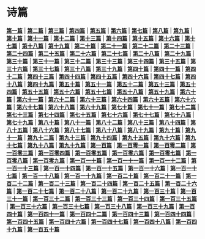 # 诗篇
 **[第一篇](001.md)** |
 **[第二篇](002.md)** |
 **[第三篇](003.md)** |
 **[第四篇](004.md)** |
 **[第五篇](005.md)** |
 **[第六篇](006.md)** |
 **[第七篇](007.md)** |
 **[第八篇](008.md)** |
 **[第九篇](009.md)** |
 **[第十篇](010.md)** |
 **[第十一篇](011.md)** |
 **[第十二篇](012.md)** |
 **[第十三篇](013.md)** |
 **[第十四篇](014.md)** |
 **[第十五篇](015.md)** |
 **[第十六篇](016.md)** |
 **[第十七篇](017.md)** |
 **[第十八篇](018.md)** |
 **[第十九篇](019.md)** |
 **[第二十篇](020.md)** |
 **[第二十一篇](021.md)** |
 **[第二十二篇](022.md)** |
 **[第二十三篇](023.md)** |
 **[第二十四篇](024.md)** |
 **[第二十五篇](025.md)** |
 **[第二十六篇](026.md)** |
 **[第二十七篇](027.md)** |
 **[第二十八篇](028.md)** |
 **[第二十九篇](029.md)** |
 **[第三十篇](030.md)** |
 **[第三十一篇](031.md)** |
 **[第三十二篇](032.md)** |
 **[第三十三篇](033.md)** |
 **[第三十四篇](034.md)** |
 **[第三十五篇](035.md)** |
 **[第三十六篇](036.md)** |
 **[第三十七篇](037.md)** |
 **[第三十八篇](038.md)** |
 **[第三十九篇](039.md)** |
 **[第四十篇](040.md)** |
 **[第四十一篇](041.md)** |
 **[第四十二篇](042.md)** |
 **[第四十三篇](043.md)** |
 **[第四十四篇](044.md)** |
 **[第四十五篇](045.md)** |
 **[第四十六篇](046.md)** |
 **[第四十七篇](047.md)** |
 **[第四十八篇](048.md)** |
 **[第四十九篇](049.md)** |
 **[第五十篇](050.md)** |
 **[第五十一篇](051.md)** |
 **[第五十二篇](052.md)** |
 **[第五十三篇](053.md)** |
 **[第五十四篇](054.md)** |
 **[第五十五篇](055.md)** |
 **[第五十六篇](056.md)** |
 **[第五十七篇](057.md)** |
 **[第五十八篇](058.md)** |
 **[第五十九篇](059.md)** |
 **[第六十篇](060.md)** |
 **[第六十一篇](061.md)** |
 **[第六十二篇](062.md)** |
 **[第六十三篇](063.md)** |
 **[第六十四篇](064.md)** |
 **[第六十五篇](065.md)** |
 **[第六十六篇](066.md)** |
 **[第六十七篇](067.md)** |
 **[第六十八篇](068.md)** |
 **[第六十九篇](069.md)** |
 **[第七十篇](070.md)** |
 **[第七十一篇](071.md)** |
 **[第七十二篇](072.md)** |
 **[第七十三篇](073.md)** |
 **[第七十四篇](074.md)** |
 **[第七十五篇](075.md)** |
 **[第七十六篇](076.md)** |
 **[第七十七篇](077.md)** |
 **[第七十八篇](078.md)** |
 **[第七十九篇](079.md)** |
 **[第八十篇](080.md)** |
 **[第八十一篇](081.md)** |
 **[第八十二篇](082.md)** |
 **[第八十三篇](083.md)** |
 **[第八十四篇](084.md)** |
 **[第八十五篇](085.md)** |
 **[第八十六篇](086.md)** |
 **[第八十七篇](087.md)** |
 **[第八十八篇](088.md)** |
 **[第八十九篇](089.md)** |
 **[第九十篇](090.md)** |
 **[第九十一篇](091.md)** |
 **[第九十二篇](092.md)** |
 **[第九十三篇](093.md)** |
 **[第九十四篇](094.md)** |
 **[第九十五篇](095.md)** |
 **[第九十六篇](096.md)** |
 **[第九十七篇](097.md)** |
 **[第九十八篇](098.md)** |
 **[第九十九篇](099.md)** |
 **[第一百篇](100.md)** |
 **[第一百零一篇](101.md)** |
 **[第一百零二篇](102.md)** |
 **[第一百零三篇](103.md)** |
 **[第一百零四篇](104.md)** |
 **[第一百零五篇](105.md)** |
 **[第一百零六篇](106.md)** |
 **[第一百零七篇](107.md)** |
 **[第一百零八篇](108.md)** |
 **[第一百零九篇](109.md)** |
 **[第一百一十篇](110.md)** |
 **[第一百一十一篇](111.md)** |
 **[第一百一十二篇](112.md)** |
 **[第一百一十三篇](113.md)** |
 **[第一百一十四篇](114.md)** |
 **[第一百一十五篇](115.md)** |
 **[第一百一十六篇](116.md)** |
 **[第一百一十七篇](117.md)** |
 **[第一百一十八篇](118.md)** |
 **[第一百一十九篇](119.md)** |
 **[第一百二十篇](120.md)** |
 **[第一百二十一篇](121.md)** |
 **[第一百二十二篇](122.md)** |
 **[第一百二十三篇](123.md)** |
 **[第一百二十四篇](124.md)** |
 **[第一百二十五篇](125.md)** |
 **[第一百二十六篇](126.md)** |
 **[第一百二十七篇](127.md)** |
 **[第一百二十八篇](128.md)** |
 **[第一百二十九篇](129.md)** |
 **[第一百三十篇](130.md)** |
 **[第一百三十一篇](131.md)** |
 **[第一百三十二篇](132.md)** |
 **[第一百三十三篇](133.md)** |
 **[第一百三十四篇](134.md)** |
 **[第一百三十五篇](135.md)** |
 **[第一百三十六篇](136.md)** |
 **[第一百三十七篇](137.md)** |
 **[第一百三十八篇](138.md)** |
 **[第一百三十九篇](139.md)** |
 **[第一百四十篇](140.md)** |
 **[第一百四十一篇](141.md)** |
 **[第一百四十二篇](142.md)** |
 **[第一百四十三篇](143.md)** |
 **[第一百四十四篇](144.md)** |
 **[第一百四十五篇](145.md)** |
 **[第一百四十六篇](146.md)** |
 **[第一百四十七篇](147.md)** |
 **[第一百四十八篇](148.md)** |
 **[第一百四十九篇](149.md)** |
 **[第一百五十篇](150.md)**